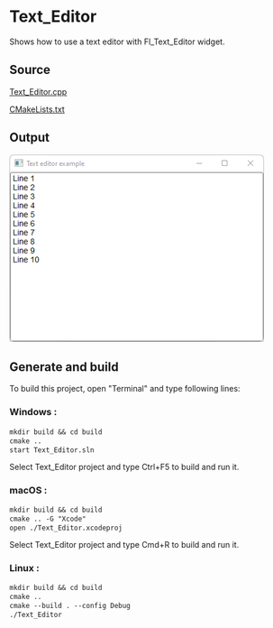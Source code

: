 # Text_Editor

Shows how to use a text editor with Fl_Text_Editor widget.

## Source

[Text_Editor.cpp](Text_Editor.cpp)

[CMakeLists.txt](CMakeLists.txt)

## Output

![output](../../../docs/Pictures/Examples/Text_Editor.png)

## Generate and build

To build this project, open "Terminal" and type following lines:

### Windows :

``` shell
mkdir build && cd build
cmake .. 
start Text_Editor.sln
```

Select Text_Editor project and type Ctrl+F5 to build and run it.

### macOS :

``` shell
mkdir build && cd build
cmake .. -G "Xcode"
open ./Text_Editor.xcodeproj
```

Select Text_Editor project and type Cmd+R to build and run it.

### Linux :

``` shell
mkdir build && cd build
cmake .. 
cmake --build . --config Debug
./Text_Editor
```
